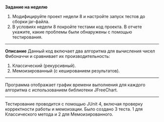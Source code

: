 **Задание на неделю** 
1. Модифицируйте проект недели 8 и настройте запуск тестов до сборки jar-файла.
2. В условиях недели 8 покройте тестами код проекта. В отчете укажите, какие проблемы были обнаружены с помощью тестирования.
***
**Описание**
Данный код включает два алгоритма для вычисления чисел Фибоначчи и сравнивает их производительность:
1. Классический (рекурсивный).
2. Мемоизированный (с кешированием результатов).
***
Программа отображает график времени выполнения для каждого алгоритма с использованием библиотеки JFreeChart.
***
Тестирование проводится с помощью JUnit 4, включая проверку корректности работы и мемоизации.
Было создано 3 теста. 1 для Классического метода и 2 для Мемоизированного.